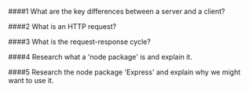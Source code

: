 ####1 What are the key differences between a server and a client?


####2 What is an HTTP request?


####3 What is the request-response cycle?


####4 Research what a 'node package' is and explain it.


####5 Research the node package 'Express' and explain why we might want to use it.


